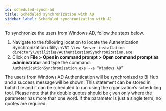 ```yaml
---
id: scheduled-synch-ad
title: Scheduled synchronization with AD
sidebar_label: Scheduled synchronization with AD
---
```


To synchronize the users from Windows AD, follow the steps below.

1. Navigate to the following location to locate the Authentication Synchronization utility:
`<VBI View Server installation directory\/utilities/AuthenticationSynchronization.exe`
1. Click on **File > Open in command prompt > Open command prompt as administrator** and type the command: `AuthenticationSynchronization.exe --a “Windows AD”`

The users from Windows AD Authentication will be synchronized to BI Hub and a success message will be shown. This statement can be stored in batch file and it can be scheduled to run using the organization’s
scheduling tool. Please note that the double quotes should be given only where the parameter has more than one word. If the parameter is just a single term, no quotes are required.
